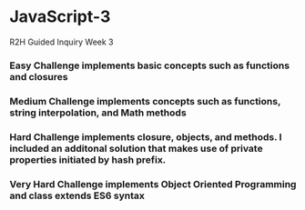 # JavaScript-3
R2H Guided Inquiry Week 3


### Easy Challenge implements basic concepts such as functions and closures

### Medium Challenge implements concepts such as functions, string interpolation, and Math methods 

### Hard Challenge implements closure, objects, and methods. I included an additonal solution that makes use of private properties initiated by hash prefix.

### Very Hard Challenge implements Object Oriented Programming and class extends ES6 syntax
